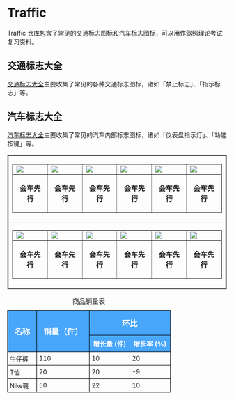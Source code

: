 # Traffic
Traffic 仓库包含了常见的交通标志图标和汽车标志图标，可以用作驾照理论考试复习资料。

## 交通标志大全
[交通标志大全](交通标志大全.md)主要收集了常见的各种交通标志图标，诸如「禁止标志」、「指示标志」等。

## 汽车标志大全
[汽车标志大全](交通标志大全.md)主要收集了常见的汽车内部标志图标，诸如「仪表盘指示灯」、「功能按键」等。


<!-- | ![会车先行](https://hotarugali.github.io/Traffic/交通标志大全/指示标志/会车先行.png) | ![会车先行](https://hotarugali.github.io/Traffic/交通标志大全/指示标志/会车先行.png) | ![会车先行](https://hotarugali.github.io/Traffic/交通标志大全/指示标志/会车先行.png) | ![会车先行](https://hotarugali.github.io/Traffic/交通标志大全/指示标志/会车先行.png) | ![会车先行](https://hotarugali.github.io/Traffic/交通标志大全/指示标志/会车先行.png) | ![会车先行](https://hotarugali.github.io/Traffic/交通标志大全/指示标志/会车先行.png) |
| :-: | :-: | :-: | :-: | :-: | :-: | -->


<table border='2.0'>
    <tr><td>
        <table border='1.0' align="center">
            <tr>
                <td><img src="https://hotarugali.github.io/Traffic/交通标志大全/指示标志/会车先行.png" /></td>
                <td><img src="https://hotarugali.github.io/Traffic/交通标志大全/指示标志/会车先行.png" /></td>
                <td><img src="https://hotarugali.github.io/Traffic/交通标志大全/指示标志/会车先行.png" /></td>
                <td><img src="https://hotarugali.github.io/Traffic/交通标志大全/指示标志/会车先行.png" /></td>
                <td><img src="https://hotarugali.github.io/Traffic/交通标志大全/指示标志/会车先行.png" /></td>
                <td><img src="https://hotarugali.github.io/Traffic/交通标志大全/指示标志/会车先行.png" /></td>
            </tr>
            <tr>
                <td><p  align="center"><b>会车先行</b></p></td>
                <td><p  align="center"><b>会车先行</b></p></td>
                <td><p  align="center"><b>会车先行</b></p></td>
                <td><p  align="center"><b>会车先行</b></p></td>
                <td><p  align="center"><b>会车先行</b></p></td>
                <td><p  align="center"><b>会车先行</b></p></td>
            </tr>
        </table>
    </td></tr>
    <td>
        <table border='1.0' align="center">
            <tr>
                <td><img src="https://hotarugali.github.io/Traffic/交通标志大全/指示标志/会车先行.png" /></td>
                <td><img src="https://hotarugali.github.io/Traffic/交通标志大全/指示标志/会车先行.png" /></td>
                <td><img src="https://hotarugali.github.io/Traffic/交通标志大全/指示标志/会车先行.png" /></td>
                <td><img src="https://hotarugali.github.io/Traffic/交通标志大全/指示标志/会车先行.png" /></td>
                <td><img src="https://hotarugali.github.io/Traffic/交通标志大全/指示标志/会车先行.png" /></td>
                <td><img src="https://hotarugali.github.io/Traffic/交通标志大全/指示标志/会车先行.png" /></td>
            </tr>
            <tr>
                <td><p  align="center"><b>会车先行</b></p></td>
                <td><p  align="center"><b>会车先行</b></p></td>
                <td><p  align="center"><b>会车先行</b></p></td>
                <td><p  align="center"><b>会车先行</b></p></td>
                <td><p  align="center"><b>会车先行</b></p></td>
                <td><p  align="center"><b>会车先行</b></p></td>
            </tr>
        </table>
    </td>
</table>

<table style="border-collapse:collapse;word-break:keep-all;white-space:nowrap;font-size:14px;"><caption style="font-size:15px;">商品销量表</caption><tr style="color:#fff;background-color:#48a6fb;font-size:18px;"><th rowspan="2" style="border-color:#000;border-width:1px;border-style:solid;padding:15px;">名称</th><th rowspan="2" style="border-color:#000;border-width:1px;border-style:solid;padding:15px;">销量（件）</th><th colspan="2" style="border-color:#000;border-width:1px;border-style:solid;padding:15px;">环比</th></tr><tr style="color:#fff;background-color:#48a6fb;font-size:18px;"><th style="border-color:#000;border-width:1px;border-style:solid;padding:8px;font-size:15px;">增长量 (件)</th><th style="border-color:#000;border-width:1px;border-style:solid;padding:8px;font-size:15px;">增长率 (%)</th></tr><tr><td style="border-color:#000;border-width:1px;border-style:solid;padding:5px;">牛仔裤</td><td style="border-color:#000;border-width:1px;border-style:solid;padding:5px;">110</td><td style="border-color:#000;border-width:1px;border-style:solid;padding:5px;">10</td><td style="border-color:#000;border-width:1px;border-style:solid;padding:5px;">20</td></tr><tr><td style="border-color:#000;border-width:1px;border-style:solid;padding:5px;">T恤</td><td style="border-color:#000;border-width:1px;border-style:solid;padding:5px;">20</td><td style="border-color:#000;border-width:1px;border-style:solid;padding:5px;">20</td><td style="border-color:#000;border-width:1px;border-style:solid;padding:5px;">-9</td></tr><tr><td style="border-color:#000;border-width:1px;border-style:solid;padding:5px;">Nike鞋</td><td style="border-color:#000;border-width:1px;border-style:solid;padding:5px;">50</td><td style="border-color:#000;border-width:1px;border-style:solid;padding:5px;">22</td><td style="border-color:#000;border-width:1px;border-style:solid;padding:5px;">10</td></tr></table>